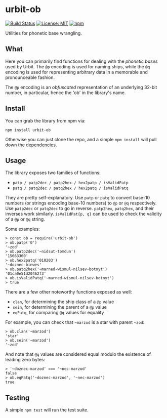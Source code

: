 # urbit-ob

[![Build Status](https://secure.travis-ci.org/urbit/ob-js.png)](http://travis-ci.org/urbit/ob-js)
[![License: MIT](https://img.shields.io/badge/License-MIT-yellow.svg)](https://opensource.org/licenses/MIT)
[![npm](https://img.shields.io/npm/v/urbit-ob.svg)](https://www.npmjs.com/package/urbit-ob)

Utilities for phonetic base wrangling.

## What

Here you can primarily find functions for dealing with the *phonetic bases*
used by Urbit.  The `@p` encoding is used for naming ships, while the `@q`
encoding is used for representing arbitrary data in a memorable and
pronounceable fashion.

The `@p` encoding is an *obfuscated* representation of an underlying 32-bit
number, in particular, hence the 'ob' in the library's name.

## Install

You can grab the library from npm via:

```
npm install urbit-ob
```

Otherwise you can just clone the repo, and a simple `npm install` will pull
down the dependencies.

## Usage

The library exposes two families of functions:

* `patp / patp2dec / patp2hex / hex2patp / isValidPatp`
* `patq / patq2dec / patq2hex / hex2patq / isValidPatq`

They are pretty self-explanatory.  Use `patp` or `patq` to convert base-10
numbers (or strings encoding base-10 numbers) to `@p` or `@q` respectively.
Use `patp2dec` or `patq2dec` to go in reverse.  `patp2hex`, `patq2hex`, and
their inverses work similarly.  `isValidPat{p, q}` can be used to check the
validity of a `@p` or `@q` string.

Some examples:

```
> const ob = require('urbit-ob')
> ob.patp('0')
'~zod'
> ob.patp2dec('~nidsut-tomdun')
'15663360'
> ob.hex2patq('010203')
'~doznec-binwes'
> ob.patq2hex('~marned-wismul-nilsev-botnyt')
'01ca0e51d20462f3'
> ob.isValidPatq('~marned-wismul-nilsev-botnyt')
> true
```

There are a few other noteworthy functions exposed as well:

* `clan`, for determining the ship class of a `@p` value
* `sein`, for determining the parent of a `@p` value
* `eqPatq`, for comparing `@q` values for equality

For example, you can check that `~marzod` is a star with parent `~zod`:

```
> ob.clan('~marzod')
'star'
> ob.sein('~marzod')
'~zod'
```

And note that `@q` values are considered equal modulo the existence of leading
zero bytes:

```
> '~doznec-marzod' === '~nec-marzod'
false
> ob.eqPatq('~doznec-marzod', '~nec-marzod')
true
```

## Testing

A simple `npm test` will run the test suite.

